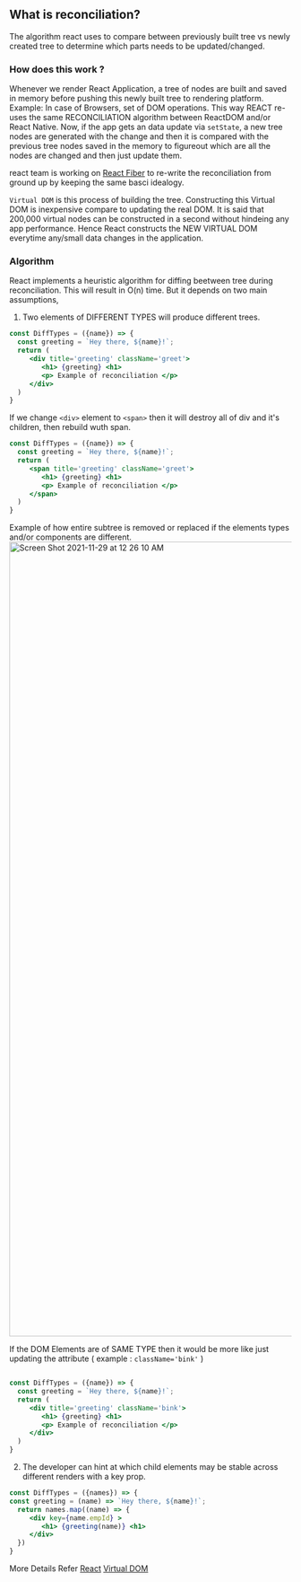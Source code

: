 ## What is reconciliation?

The algorithm react uses to compare between previously built tree vs newly created tree to determine which parts needs to be updated/changed. 

### How does this work ? 
Whenever we render React Application, a tree of nodes are built and saved in memory before pushing this newly built tree to rendering platform. 
Example: In case of Browsers, set of DOM operations. This way REACT re-uses the same RECONCILIATION algorithm between ReactDOM and/or React Native. 
Now, if the app gets an data update via `setState`, a new tree nodes are generated with the change and then it is compared with the previous tree nodes
saved in the memory to figureout which are all the nodes are changed and then just update them. 

react team is working on [React Fiber](https://github.com/acdlite/react-fiber-architecture) to re-write the reconciliation from ground up by keeping the same basci idealogy.

`Virtual DOM` is this process of building the tree. Constructing this Virtual DOM is inexpensive compare to updating the real DOM. It is said that 200,000 virtual nodes can be constructed in a second without hindeing any app performance. Hence React constructs the NEW VIRTUAL DOM everytime any/small data changes in the application.  

### Algorithm 
React implements a heuristic algorithm for diffing beetween tree during reconciliation. This will result in O(n) time. But it depends on two main assumptions,
1. Two elements of DIFFERENT TYPES will produce different trees.
```jsx
const DiffTypes = ({name}) => {
  const greeting = `Hey there, ${name}!`;
  return ( 
     <div title='greeting' className='greet'>
        <h1> {greeting} <h1>
        <p> Example of reconciliation </p>
     </div>
  )
}
```
If we change `<div>` element to `<span>` then it will destroy all of div and it's children, then rebuild wuth span.
```jsx
const DiffTypes = ({name}) => {
  const greeting = `Hey there, ${name}!`;
  return ( 
     <span title='greeting' className='greet'>
        <h1> {greeting} <h1>
        <p> Example of reconciliation </p>
     </span>
  )
}
```
Example of how entire subtree is removed or replaced if the elements types and/or components are different. 
<img width="1416" alt="Screen Shot 2021-11-29 at 12 26 10 AM" src="https://user-images.githubusercontent.com/16902666/143813706-cf792b48-f7dc-4490-892e-2dc6659d8e12.png">



If the DOM Elements are of SAME TYPE then it would be more like just updating the attribute ( example : `className='bink'` )
```jsx

const DiffTypes = ({name}) => {
  const greeting = `Hey there, ${name}!`;
  return ( 
     <div title='greeting' className='bink'>
        <h1> {greeting} <h1>
        <p> Example of reconciliation </p>
     </div>
  )
}
```

2. The developer can hint at which child elements may be stable across different renders with a key prop.

```jsx
const DiffTypes = ({names}) => {
const greeting = (name) => `Hey there, ${name}!`;
  return names.map((name) => {
     <div key={name.empId} >
        <h1> {greeting(name)} <h1>
     </div>
  })
}
```
More Details Refer 
[React](https://reactjs.org/docs/reconciliation.html)
[Virtual DOM](https://reactjs.org/docs/faq-internals.html)
